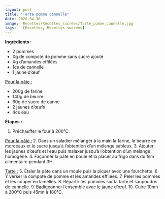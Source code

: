 ```yaml
---
layout: post
title: "Tarte pomme cannelle"
date: 2020-04-30
image:  Recettes/Recettes_sucrées/Tarte_pomme_cannelle.jpg
tags:   [Recettes, Recettes sucrées]
---
```


**Ingrédients :**
-	2 pommes
-	Xg de compote de pomme sans sucre ajouté
-	Xg d’amandes effilées
-	1cs de cannelle
-	1 jaune d’œuf

<u>Pour la pâte :</u>
-	200g de farine
-	140g de beurre
-	60g de sucre de canne
-	2 jaunes d’œufs
-	4cs eau

**Étapes :**
1.	Préchauffer le four à 200°C.

<u>Pour la pâte :</u>
2.	Dans un saladier mélanger à la main la farine, le beurre en morceaux et le sucre jusqu’à l’obtention d’un mélange sableux.
3.	Ajouter les jaunes d’œufs et l’eau puis malaxer jusqu’à l’obtention d’un mélange homogène.
4.	Façonner la pâte en boule et la placer au frigo dans du film alimentaire pendant 3H.

<u>Tarte :</u>
5.	Étaler la pâte dans un moule puis la piquer avec une fourchette.
6.	Y verser la compote de pomme et les amandes effilées.
7.	Peler les pommes et les couper en lamelles.
8.	Répartir les pommes sur la tarte et saupoudrer de cannelle.
9.	Badigeonner l’ensemble avec le jaune d’œuf.
10.	Cuire 10mn à 200°C puis 45mn à 180°C.

